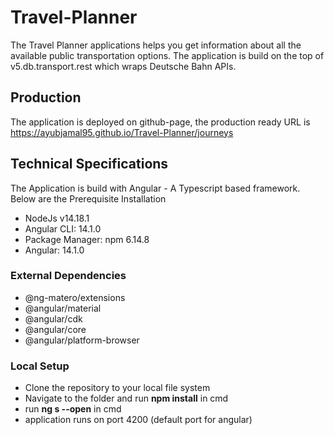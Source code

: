 # Travel-Planner
The Travel Planner applications helps you get information about all the available public transportation options. 
The application is build on the top of v5.db.transport.rest which wraps Deutsche Bahn APIs.

## Production 
The application is deployed on github-page, the production ready URL is https://ayubjamal95.github.io/Travel-Planner/journeys

## Technical Specifications

The Application is build with Angular - A Typescript based framework. Below are the Prerequisite Installation
- NodeJs v14.18.1
- Angular CLI: 14.1.0
- Package Manager: npm 6.14.8
- Angular: 14.1.0

### External Dependencies 

- @ng-matero/extensions
- @angular/material
- @angular/cdk
- @angular/core
- @angular/platform-browser

### Local Setup
- Clone the repository to your local file system
- Navigate to the folder and run **npm install** in cmd
- run **ng s --open** in cmd
- application runs on port 4200 (default port for angular)

